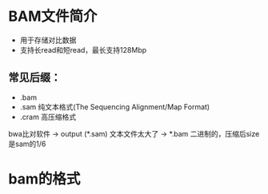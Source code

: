 BAM文件简介
==========
* 用于存储对比数据
* 支持长read和短read，最长支持128Mbp

常见后缀：
-------
* .bam 
* .sam  纯文本格式(The Sequencing Alignment/Map Format)
* .cram 高压缩格式

bwa比对软件 -> output (*.sam) 
文本文件太大了
-> *.bam 二进制的，压缩后size是sam的1/6

bam的格式
========
